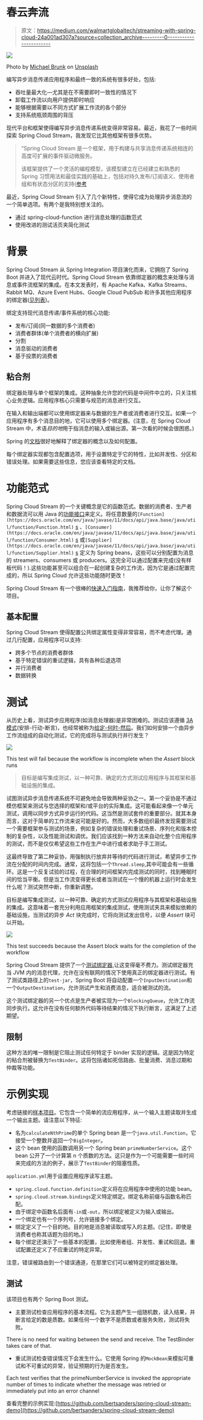 # 春云奔流

> 原文：<https://medium.com/walmartglobaltech/streaming-with-spring-cloud-24a001ad307a?source=collection_archive---------0----------------------->

![](img/b706c11822bdff3dbf5efb6714256a47.png)

Photo by [Michael Brunk](https://unsplash.com/@seattlevlad?utm_source=medium&utm_medium=referral) on [Unsplash](https://unsplash.com?utm_source=medium&utm_medium=referral)

编写异步消息传递应用程序和最终一致的系统有很多好处，包括:

*   吞吐量最大化—尤其是在不需要即时一致性的情况下
*   卸载工作流以向用户提供即时响应
*   能够根据需要以不同方式扩展工作流的各个部分
*   支持系统瓶颈周围的背压

现代平台和框架使得编写异步消息传递系统变得非常容易。最近，我花了一些时间探索 Spring Cloud Stream，我发现它比其他框架有很多优势。

> “Spring Cloud Stream 是一个框架，用于构建与共享消息传递系统相连的高度可扩展的事件驱动微服务。
> 
> 该框架提供了一个灵活的编程模型，该模型建立在已经建立和熟悉的 Spring 习惯用法和最佳实践的基础上，包括对持久发布/订阅语义、使用者组和有状态分区的支持([参考](https://spring.io/projects/spring-cloud-stream)

最近，Spring Cloud Stream 引入了几个新特性，使得它成为处理异步消息流的一个简单选项。有两个是我特别想关注的。

*   通过 spring-cloud-function 进行消息处理的函数范式
*   使用改进的测试活页夹简化测试

# 背景

Spring Cloud Stream 从 Spring Integration 项目演化而来，它拥抱了 Spring Boot 并进入了现代云时代。Spring Cloud Stream 依靠绑定器的概念来处理与消息或事件流框架的集成。在本文发表时，有 Apache Kafka、Kafka Streams、Rabbit MQ、Azure Event Hubs、Google Cloud PubSub 和许多其他应用程序的绑定器([见列表](https://cloud.spring.io/spring-cloud-static/spring-cloud-stream/current/reference/html/spring-cloud-stream.html#_binder_implementations))。

绑定支持现代消息传递/事件系统的核心功能:

*   发布/订阅(同一数据的多个消费者)
*   消费者群体(单个消费者的横向扩展)
*   分割
*   消息驱动的消费者
*   基于投票的消费者

## 粘合剂

绑定器处理与单个框架的集成。这种抽象允许您的代码是中间件中立的，只关注核心业务逻辑。应用程序核心只需要与规范的消息进行交互。

在输入和输出端都可以使用绑定器来与数据的生产者或消费者进行交互。如果一个应用程序有多个消息目的地，它可以使用多个绑定器。(注意，在 Spring Cloud Stream 中，术语*目的地*用于指消息的输入或输出源。第一次看的时候会很困惑。)

Spring 的[文档](https://cloud.spring.io/spring-cloud-static/spring-cloud-stream/current/reference/html/spring-cloud-stream.html#spring-cloud-stream-overview-binders)很好地解释了绑定器的概念以及如何配置。

每个绑定器实现都包含配置选项，用于设置特定于它的特性，比如并发性、分区和错误处理。如果需要这些信息，您应该查看特定的文档。

# 功能范式

Spring Cloud Stream 的一个关键概念是它的函数范式。数据的消费者、生产者和数据流可以用 Java 的[功能接口](https://docs.oracle.com/en/java/javase/11/docs/api/java.base/java/util/function/package-summary.html)来定义。将任意数量的`[Function](https://docs.oracle.com/en/java/javase/11/docs/api/java.base/java/util/function/Function.html)` [s](https://docs.oracle.com/en/java/javase/11/docs/api/java.base/java/util/function/Function.html) 、`[Consumer](https://docs.oracle.com/en/java/javase/11/docs/api/java.base/java/util/function/Consumer.html)` [s](https://docs.oracle.com/en/java/javase/11/docs/api/java.base/java/util/function/Consumer.html) 或`[Supplier](https://docs.oracle.com/en/java/javase/11/docs/api/java.base/java/util/function/Supplier.html)` [s](https://docs.oracle.com/en/java/javase/11/docs/api/java.base/java/util/function/Supplier.html) 定义为 Spring beans，这些可以分别配置为消息的 streamers、consumers 或 producers。这完全可以通过配置来完成(没有样板代码！).这些功能甚至可以组合在一起创建复杂的工作流，因为它是通过配置完成的，所以 Spring Cloud 允许这些功能随时更改！

Spring Cloud Stream 有一个很棒的[快速入门指南](https://cloud.spring.io/spring-cloud-static/spring-cloud-stream/current/reference/html/spring-cloud-stream.html#_quick_start)，我推荐给你，让你了解这个项目。

## 基本配置

Spring Cloud Stream 使得配置公共绑定属性变得非常容易，而不考虑代理。通过几行配置，应用程序可以支持:

*   跨多个节点的消费者群体
*   基于特定错误的重试逻辑，具有各种后退选项
*   并行消费者
*   数据转换

# 测试

从历史上看，测试异步应用程序(如消息处理器)是非常困难的。测试应该遵循 [3A 模式](https://xp123.com/articles/3a-arrange-act-assert/)(安排-行动-断言)，也经常被称为[给定-何时-然后](https://martinfowler.com/bliki/GivenWhenThen.html)。我们如何安排一个由异步工作流组成的自动化测试，它的完成将与测试执行并行发生？

![](img/901366ec3f2d9fbfd7e1fa0986b0b145.png)

This test will fail because the workflow is incomplete when the *Assert* block runs

> 目标是编写集成测试，以一种可靠、确定的方式测试应用程序与其框架和基础设施的集成。

试图测试异步消息传递系统不可避免地会导致两种妥协之一。第一个妥协是不通过模仿框架来测试与您选择的框架和/或平台的实际集成。这可能看起来像一个单元测试，调用以同步方式异步运行的代码。这当然是测试套件的重要部分。就其本身而言，这对于简单的工作流来说可能是好的。然而，大多数组织最终发现需要测试一个需要框架参与测试的场景，例如复杂的错误处理和重试场景、序列化和版本控制的复杂性，以及性能测试和调优。我们应该找到一种方法来自动化整个应用程序的测试，而不是仅仅希望这些工作在生产中进行或者求助于手工测试。

这最终导致了第二种妥协，用强制执行放弃并等待的代码进行测试，希望异步工作流在分配的时间内完成。通常，这将包括一个`Thread.sleep`,其中可能会有一些循环。这是一个反复试验的过程，在合理的时间框架内完成测试的同时，找到睡眠时间的恰当平衡。但是当工作流变得更长或者当测试在一个慢的机器上运行时会发生什么呢？测试突然中断，你重新调整。

目标是编写集成测试，以一种可靠、确定的方式测试应用程序与其框架和基础设施的集成。这意味着一套充分利用应用框架的集成测试，使用测试夹具来模拟依赖的基础设施，当测试的异步 *Act* 块完成时，它将向测试发出信号，以便 *Assert* 块可以开始。

![](img/a263f28bbc0592a0ac6722fb69cbae89.png)

This test succeeds because the Assert block waits for the completion of the workflow

Spring Cloud Stream 提供了一个[测试绑定器](https://cloud.spring.io/spring-cloud-static/spring-cloud-stream/current/reference/html/spring-cloud-stream.html#_testing),让这变得毫不费力。测试绑定器充当 JVM 内的消息代理，允许在没有联网的情况下使用真正的绑定器进行测试。有了测试类路径上的`test-jar`，Spring Boot 将自动配置一个`InputDestination`和一个`OutputDestination`，允许测试产生和消费消息，适合被测试的流。

这个测试绑定器的另一个优点是生产者被实现为一个`BlockingQueue`，允许工作流同步执行。这允许在没有任何额外代码等待结果的情况下执行断言，这满足了上述期望。

## 限制

这种方法的唯一限制是它阻止测试任何特定于 binder 实现的逻辑。这是因为特定的粘合剂被替换为`TestBinder`。这将包括诸如死信路由、批量消费、消息过期和仲裁等功能。

# 示例实现

考虑链接的[样本项目](https://github.com/bertsanders/spring-cloud-stream-demo)。它包含一个简单的流应用程序，从一个输入主题读取并生成一个输出主题。请注意以下特征:

*   名为`calculateNthPrime`的单个 Spring bean 是一个`java.util.Function`，它接受一个整数并返回一个`BigInteger`。
*   这个 bean 使用的函数调用另一个 Spring bean `primeNumberService`。这个 bean 公开了一个计算第 n 个质数的方法。这只是作为一个可能需要一些时间来完成的方法的例子，展示了`TestBinder`的阻塞性质。

`application.yml`用于设置应用程序读写主题。

*   `spring.cloud.function.definition`定义将在应用程序中使用的功能 bean。
*   `spring.cloud.stream.bindings`定义特定绑定。绑定名称前缀与函数名称匹配。
*   由于绑定中函数名后面有`-in`或`-out`，所以绑定被定义为输入或输出。
*   一个绑定也有一个序列号，允许链接多个绑定。
*   绑定定义了一个目的地。目的地是消息被读取或写入的主题。(记住，即使是消费者也称其话题为目的地。)
*   每个绑定还演示了一些基本的配置，比如使用者组、并发性、重试和回退。重试配置还定义了不应重试的特定异常。

注意，错误被路由到一个错误通道，在那里它们可以被特定的绑定器处理。

## 测试

该项目也有两个 Spring Boot 测试。

*   主要测试检查应用程序的基本流程。它为主题产生一组随机数，读入结果，并断言给定的数是质数。如果任何一个数字不是质数或者服务失败，测试将失败。

There is no need for waiting between the send and receive. The TestBinder takes care of that.

*   重试测试检查错误情况下会发生什么。它使用 Spring 的`MockBean`来模拟可重试和不可重试的异常，验证预期的行为是否发生。

Each test verifies that the primeNumberService is invoked the appropriate number of times to indicate whether the message was retried or immediately put into an error channel

查看完整的示例实现:[https://github.com/bertsanders/spring-cloud-stream-demo](https://github.com/bertsanders/spring-cloud-stream-demo)